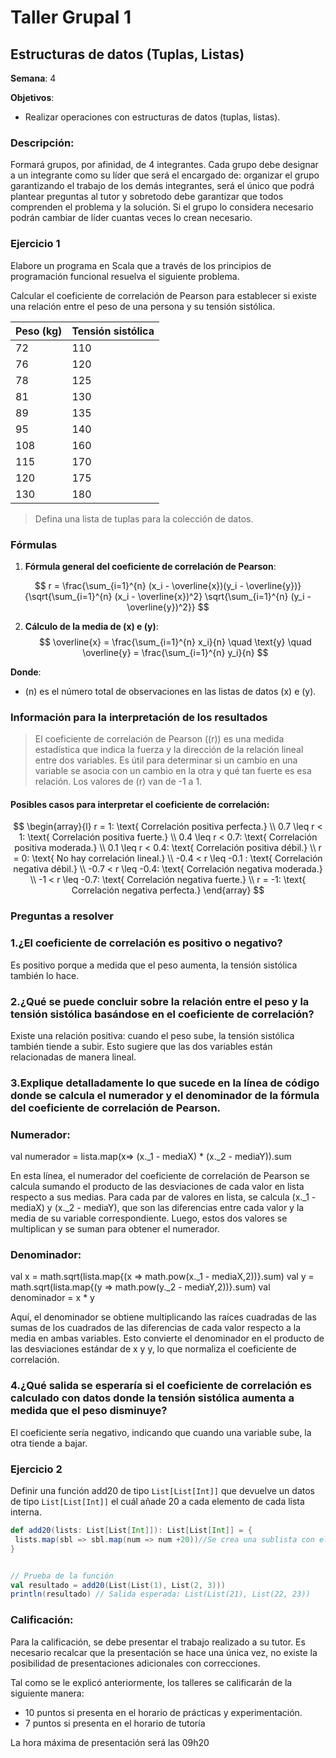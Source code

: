 # Taller Grupal  1
## Estructuras de datos (Tuplas, Listas)

**Semana**: 4

**Objetivos**:

- Realizar operaciones con estructuras de datos (tuplas, listas).

### Descripción:

Formará grupos, por afinidad, de 4 integrantes. Cada grupo debe designar a un integrante como su líder que será el encargado de: organizar el grupo garantizando el trabajo de los demás integrantes, será el único que podrá plantear preguntas al tutor y sobretodo debe garantizar que todos comprenden el problema y la solución. Si el grupo lo considera necesario podrán cambiar de líder cuantas veces lo crean necesario.

### Ejercicio 1

Elabore un programa en Scala que a través de los principios de programación funcional resuelva el siguiente problema.

Calcular el coeficiente de correlación de Pearson para establecer si existe una relación entre el peso de una persona y su tensión sistólica.

| Peso (kg) | Tensión sistólica |
|-----------|--------------------|
| 72        | 110                |
| 76        | 120                |
| 78        | 125                |
| 81        | 130                |
| 89        | 135                |
| 95        | 140                |
| 108       | 160                |
| 115       | 170                |
| 120       | 175                |
| 130       | 180                |

> Defina una lista de tuplas para la colección de datos. 


### Fórmulas

1. **Fórmula general del coeficiente de correlación de Pearson**:

$$
r = \frac{\sum_{i=1}^{n} (x_i - \overline{x})(y_i - \overline{y})}{\sqrt{\sum_{i=1}^{n} (x_i - \overline{x})^2} \sqrt{\sum_{i=1}^{n} (y_i - \overline{y})^2}}
$$

2. **Cálculo de la media de \(x\) e \(y\)**:
$$
\overline{x} = \frac{\sum_{i=1}^{n} x_i}{n} \quad \text{y} \quad \overline{y} = \frac{\sum_{i=1}^{n} y_i}{n}
$$

**Donde**:
- \(n\) es el número total de observaciones en las listas de datos \(x\) e \(y\).

### Información para la interpretación de los resultados
> El coeficiente de correlación de Pearson (\(r\)) es una medida estadística que indica la fuerza y la dirección de la relación lineal entre dos variables. Es útil para determinar si un cambio en una variable se asocia con un cambio en la otra y qué tan fuerte es esa relación. Los valores de \(r\) van de -1 a 1.

#### Posibles casos para interpretar el coeficiente de correlación:

$$
\begin{array}{l}
r = 1: \text{ Correlación positiva perfecta.} \\
0.7 \leq r < 1: \text{ Correlación positiva fuerte.} \\
0.4 \leq r < 0.7: \text{ Correlación positiva moderada.} \\
0.1 \leq r < 0.4: \text{ Correlación positiva débil.} \\
r = 0: \text{ No hay correlación lineal.} \\
-0.4 < r \leq -0.1 : \text{ Correlación negativa débil.} \\
-0.7 < r \leq -0.4: \text{ Correlación negativa moderada.} \\
-1 < r \leq -0.7: \text{ Correlación negativa fuerte.} \\
r = -1: \text{ Correlación negativa perfecta.}
\end{array}
$$

### Preguntas a resolver
### 1.¿El coeficiente de correlación es positivo o negativo?
Es positivo porque a medida que el peso aumenta, la tensión sistólica también lo hace.
### 2.¿Qué se puede concluir sobre la relación entre el peso y la tensión sistólica basándose en el coeficiente de correlación?
Existe una relación positiva: cuando el peso sube, la tensión sistólica también tiende a subir. Esto sugiere que las dos variables están relacionadas de manera lineal.
### 3.Explique detalladamente lo que sucede en la línea de código donde se calcula el numerador y el denominador de la fórmula del coeficiente de correlación de Pearson.
### Numerador: 

val numerador = lista.map(x=> (x._1 - mediaX) * (x._2 - mediaY)).sum

En esta línea, el numerador del coeficiente de correlación de Pearson se calcula sumando el producto de las desviaciones de cada valor en lista respecto a sus medias. Para cada par de valores en lista, se calcula (x._1 - mediaX) y (x._2 - mediaY), que son las diferencias entre cada valor y la media de su variable correspondiente. Luego, estos dos valores se multiplican y se suman para obtener el numerador.

### Denominador:

val x = math.sqrt(lista.map{(x => math.pow(x._1 - mediaX,2))}.sum)
val y = math.sqrt(lista.map{(y => math.pow(y._2 - mediaY,2))}.sum)
val denominador = x * y

Aquí, el denominador se obtiene multiplicando las raíces cuadradas de las sumas de los cuadrados de las diferencias de cada valor respecto a la media en ambas variables. Esto convierte el denominador en el producto de las desviaciones estándar de x y y, lo que normaliza el coeficiente de correlación.

### 4.¿Qué salida se esperaría si el coeficiente de correlación es calculado con datos donde la tensión sistólica aumenta a medida que el peso disminuye?
El coeficiente sería negativo, indicando que cuando una variable sube, la otra tiende a bajar.

### Ejercicio 2
Definir una función add20 de tipo `List[List[Int]]` que devuelve un datos de tipo `List[List[Int]]` el cuál añade 20 a cada elemento de cada lista interna.

```Scala
def add20(lists: List[List[Int]]): List[List[Int]] = {
 lists.map(sbl => sbl.map(num => num +20))//Se crea una sublista con el objetivo de manipular los elemntos individules de las lista enviadas 
}


// Prueba de la función
val resultado = add20(List(List(1), List(2, 3)))
println(resultado) // Salida esperada: List(List(21), List(22, 23))
```

### Calificación:

Para la calificación, se debe presentar el trabajo realizado a su tutor. Es necesario recalcar que la presentación se hace una única vez, no existe la posibilidad de presentaciones adicionales con correcciones. 

Tal como se le explicó anteriormente, los talleres se calificarán de la siguiente manera:

- 10 puntos si presenta en el horario de prácticas y experimentación.
- 7 puntos si presenta en el horario de tutoría

La hora máxima de presentación será las 09h20
